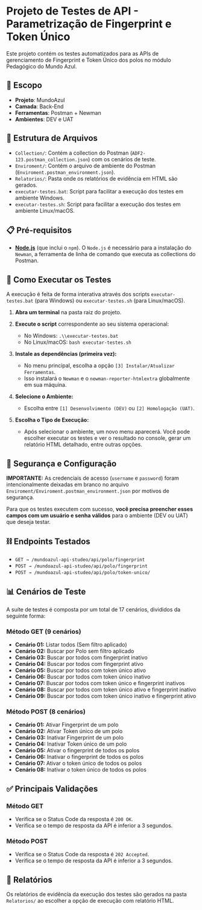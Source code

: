 # Projeto de Testes de API - Parametrização de Fingerprint e Token Único

Este projeto contém os testes automatizados para as APIs de gerenciamento de Fingerprint e Token Único dos polos no módulo Pedagógico do Mundo Azul.

## 🔎 Escopo
- **Projeto**: MundoAzul
- **Camada**: Back-End
- **Ferramentas**: Postman + Newman
- **Ambientes**: DEV e UAT

## 📂 Estrutura de Arquivos
- `Collection/`: Contém a collection do Postman (`ADF2-123.postman_collection.json`) com os cenários de teste.
- `Enviroment/`: Contém o arquivo de ambiente do Postman (`Enviroment.postman_environment.json`).
- `Relatorios/`: Pasta onde os relatórios de evidência em HTML são gerados.
- `executar-testes.bat`: Script para facilitar a execução dos testes em ambiente Windows.
- `executar-testes.sh`: Script para facilitar a execução dos testes em ambiente Linux/macOS.

## 📋 Pré-requisitos

- **[Node.js](https://nodejs.org/)** (que inclui o `npm`).
  O `Node.js` é necessário para a instalação do `Newman`, a ferramenta de linha de comando que executa as collections do Postman.

## 🚀 Como Executar os Testes

A execução é feita de forma interativa através dos scripts `executar-testes.bat` (para Windows) ou `executar-testes.sh` (para Linux/macOS).

1.  **Abra um terminal** na pasta raiz do projeto.

2.  **Execute o script** correspondente ao seu sistema operacional:
    -   No Windows: `.\\executar-testes.bat`
    -   No Linux/macOS: `bash executar-testes.sh`

3.  **Instale as dependências (primeira vez):**
    -   No menu principal, escolha a opção `[3] Instalar/Atualizar Ferramentas`.
    -   Isso instalará o `Newman` e o `newman-reporter-htmlextra` globalmente em sua máquina.

4.  **Selecione o Ambiente:**
    -   Escolha entre `[1] Desenvolvimento (DEV)` ou `[2] Homologação (UAT)`.

5.  **Escolha o Tipo de Execução:**
    -   Após selecionar o ambiente, um novo menu aparecerá. Você pode escolher executar os testes e ver o resultado no console, gerar um relatório HTML detalhado, entre outras opções.

## 🚫 Segurança e Configuração
**IMPORTANTE:** As credenciais de acesso (`username` e `password`) foram intencionalmente deixadas em branco no arquivo `Enviroment/Enviroment.postman_environment.json` por motivos de segurança.

Para que os testes executem com sucesso, **você precisa preencher esses campos com um usuário e senha válidos** para o ambiente (DEV ou UAT) que deseja testar.

## ⛓️ Endpoints Testados
-   `GET → /mundoazul-api-studeo/api/polo/fingerprint`
-   `POST → /mundoazul-api-studeo/api/polo/fingerprint`
-   `POST → /mundoazul-api-studeo/api/polo/token-unico/`

## 📊 Cenários de Teste
A suíte de testes é composta por um total de 17 cenários, divididos da seguinte forma:

### Método GET (9 cenários)
- **Cenário 01:** Listar todos (Sem filtro aplicado)
- **Cenário 02:** Buscar por Polo sem filtro aplicado
- **Cenário 03:** Buscar por todos com fingerprint inativo
- **Cenário 04:** Buscar por todos com fingerprint ativo
- **Cenário 05:** Buscar por todos com token único ativo
- **Cenário 06:** Buscar por todos com token único inativo
- **Cenário 07:** Buscar por todos com token único e fingerprint inativos
- **Cenário 08:** Buscar por todos com token único ativo e fingerprint inativo
- **Cenário 09:** Buscar por todos com token único inativo e fingerprint ativo

### Método POST (8 cenários)
- **Cenário 01:** Ativar Fingerprint de um polo
- **Cenário 02:** Ativar Token único de um polo
- **Cenário 03:** Inativar Fingerprint de um polo
- **Cenário 04:** Inativar Token único de um polo
- **Cenário 05:** Ativar o fingerprint de todos os polos
- **Cenário 06:** Inativar o fingerprint de todos os polos
- **Cenário 07:** Ativar o token único de todos os polos
- **Cenário 08:** Inativar o token único de todos os polos

## ✅ Principais Validações

### Método GET
-   Verifica se o Status Code da resposta é `200 OK`.
-   Verifica se o tempo de resposta da API é inferior a 3 segundos.

### Método POST
-   Verifica se o Status Code da resposta é `202 Accepted`.
-   Verifica se o tempo de resposta da API é inferior a 3 segundos.

## 📄 Relatórios
Os relatórios de evidência da execução dos testes são gerados na pasta `Relatorios/` ao escolher a opção de execução com relatório HTML. 